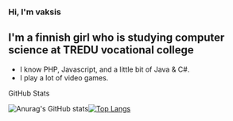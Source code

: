 ### Hi, I'm vaksis


## I'm a finnish girl who is studying computer science at TREDU vocational college
- I know PHP, Javascript, and a little bit of Java & C#.
- I play a lot of video games.

<summary>GitHub Stats</summary>

![Anurag's GitHub stats](https://github-readme-stats.vercel.app/api?username=vaksis&show_icons=true&theme=tokyonight)[![Top Langs](https://github-readme-stats.vercel.app/api/top-langs/?username=vaksis&langs_count=8&layout=compact&hide_border=1&theme=dark&bg_color=0d1117)](https://github.com/anuraghazra/github-readme-stats)























